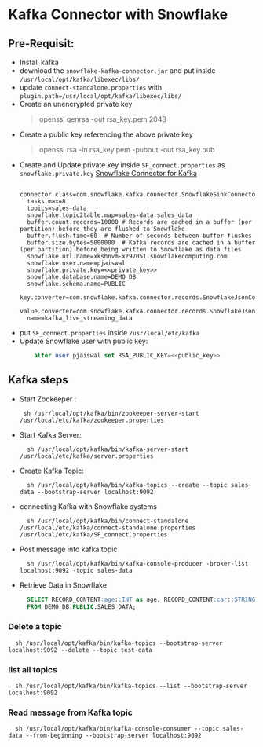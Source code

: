 # Kafka Connector with Snowflake 


## Pre-Requisit:
  - Install kafka
  - download the ```snowflake-kafka-connector.jar``` and put inside ```/usr/local/opt/kafka/libexec/libs/```
  - update ```connect-standalone.properties``` with ```plugin.path=/usr/local/opt/kafka/libexec/libs/```
  - Create an unencrypted private key
    > openssl genrsa -out rsa_key.pem 2048
  - Create a public key referencing the above private key
    > openssl rsa -in rsa_key.pem -pubout -out rsa_key.pub
  - Create and Update private key inside ```SF_connect.properties``` as ```snowflake.private.key``` [Snowflake Connector for Kafka](https://docs.snowflake.com/en/user-guide/kafka-connector)
    ```properties
      connector.class=com.snowflake.kafka.connector.SnowflakeSinkConnector
      tasks.max=8
      topics=sales-data
      snowflake.topic2table.map=sales-data:sales_data
      buffer.count.records=10000 # Records are cached in a buffer (per partition) before they are flushed to Snowflake
      buffer.flush.time=60  # Number of seconds between buffer flushes
      buffer.size.bytes=5000000  # Kafka records are cached in a buffer (per partition) before being written to Snowflake as data files
      snowflake.url.name=xkshnvm-xz97051.snowflakecomputing.com
      snowflake.user.name=pjaiswal
      snowflake.private.key=<<private_key>>
      snowflake.database.name=DEMO_DB
      snowflake.schema.name=PUBLIC
      key.converter=com.snowflake.kafka.connector.records.SnowflakeJsonConverter
      value.converter=com.snowflake.kafka.connector.records.SnowflakeJsonConverter
      name=kafka_live_streaming_data
    ```
  - put ```SF_connect.properties``` inside ```/usr/local/etc/kafka```
  - Update Snowflake user with public key:
    ```sql
        alter user pjaiswal set RSA_PUBLIC_KEY=<<public_key>>
    ```
    
## Kafka steps 
- Start Zookeeper :
   ```shell
    sh /usr/local/opt/kafka/bin/zookeeper-server-start /usr/local/etc/kafka/zookeeper.properties
   ```
- Start Kafka Server:
  ```shell
    sh /usr/local/opt/kafka/bin/kafka-server-start /usr/local/etc/kafka/server.properties
  ```
- Create Kafka Topic:
  ```shell
    sh /usr/local/opt/kafka/bin/kafka-topics --create --topic sales-data --bootstrap-server localhost:9092
  ```
- connecting Kafka with Snowflake systems
  ```shell
    sh /usr/local/opt/kafka/bin/connect-standalone /usr/local/etc/kafka/connect-standalone.properties /usr/local/etc/kafka/SF_connect.properties
  ```
- Post message into kafka topic
  ```shell
    sh /usr/local/opt/kafka/bin/kafka-console-producer -broker-list localhost:9092 -topic sales-data
  ```
- Retrieve Data in Snowflake
  ```sql
    SELECT RECORD_CONTENT:age::INT as age, RECORD_CONTENT:car::STRING as Car, RECORD_CONTENT:name::STRING as name
    FROM DEMO_DB.PUBLIC.SALES_DATA;
  ```

###  Delete a topic 
  ```shell
    sh /usr/local/opt/kafka/bin/kafka-topics --bootstrap-server localhost:9092 --delete --topic test-data
  ```

 ###  list all topics 
  ```shell
    sh /usr/local/opt/kafka/bin/kafka-topics --list --bootstrap-server localhost:9092
  ```

### Read message from Kafka topic
```shell
  sh /usr/local/opt/kafka/bin/kafka-console-consumer --topic sales-data --from-beginning --bootstrap-server localhost:9092
```


